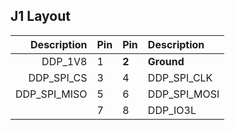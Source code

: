 ## J1 Layout

| Description | Pin | Pin | Description |
|------------:|-----|-----|:------------|
|     DDP_1V8 |  1  |**2**|**Ground**   |
|  DDP_SPI_CS |  3  |  4  | DDP_SPI_CLK |
|DDP_SPI_MISO |  5  |  6  | DDP_SPI_MOSI|
|             |  7  |  8  | DDP_IO3L    |
